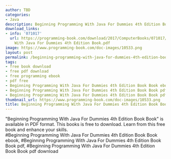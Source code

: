 ```yaml
---
author: TBD
categories:
- Java
description: Beginning Programming With Java For Dummies 4th Edition Book Book
download_links:
- info: '071017'
  url: https://programming-book.com/download/2017/ComputerBooks/071017/Beginning Programming
    With Java For Dummies 4th Edition Book.pdf
image: https://www.programming-book.com/doc-images/10533.png
layout: post
permalink: /beginning-programming-with-java-for-dummies-4th-edition-book-book.html
tags:
- free book download
- free pdf download
- free programming ebook
- pdf free
- Beginning Programming With Java For Dummies 4th Edition Book Book ebook
- Beginning Programming With Java For Dummies 4th Edition Book Book pdf
- Beginning Programming With Java For Dummies 4th Edition Book Book pdf download
thumbnail_url: https://www.programming-book.com/doc-images/10533.png
title: Beginning Programming With Java For Dummies 4th Edition Book Book
---
```


 
<div class="item-desc text-justify">
  "Beginning Programming With Java For Dummies 4th Edition Book Book" is available in PDF format. This books is free to download. Learn from this free book and enhance your skills.
  <br>
  #Beginning Programming With Java For Dummies 4th Edition Book Book ebook, #Beginning Programming With Java For Dummies 4th Edition Book Book pdf, #Beginning Programming With Java For Dummies 4th Edition Book Book pdf download
</div>